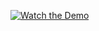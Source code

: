 
[![Watch the Demo](https://img.youtube.com/vi/im9cZl6eSMM/maxresdefault.jpg)](https://youtu.be/im9cZl6eSMM)
